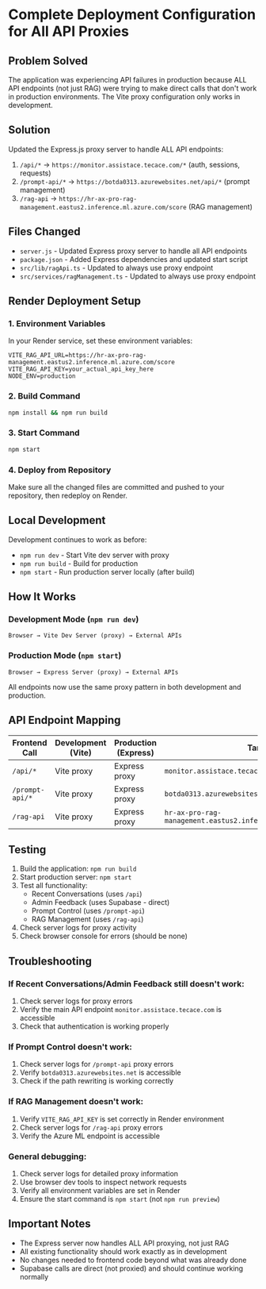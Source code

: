 # Complete Deployment Configuration for All API Proxies

## Problem Solved
The application was experiencing API failures in production because ALL API endpoints (not just RAG) were trying to make direct calls that don't work in production environments. The Vite proxy configuration only works in development.

## Solution
Updated the Express.js proxy server to handle ALL API endpoints:
1. `/api/*` → `https://monitor.assistace.tecace.com/*` (auth, sessions, requests)
2. `/prompt-api/*` → `https://botda0313.azurewebsites.net/api/*` (prompt management)  
3. `/rag-api` → `https://hr-ax-pro-rag-management.eastus2.inference.ml.azure.com/score` (RAG management)

## Files Changed
- `server.js` - Updated Express proxy server to handle all API endpoints
- `package.json` - Added Express dependencies and updated start script
- `src/lib/ragApi.ts` - Updated to always use proxy endpoint
- `src/services/ragManagement.ts` - Updated to always use proxy endpoint

## Render Deployment Setup

### 1. Environment Variables
In your Render service, set these environment variables:

```
VITE_RAG_API_URL=https://hr-ax-pro-rag-management.eastus2.inference.ml.azure.com/score
VITE_RAG_API_KEY=your_actual_api_key_here
NODE_ENV=production
```

### 2. Build Command
```bash
npm install && npm run build
```

### 3. Start Command
```bash
npm start
```

### 4. Deploy from Repository
Make sure all the changed files are committed and pushed to your repository, then redeploy on Render.

## Local Development
Development continues to work as before:
- `npm run dev` - Start Vite dev server with proxy
- `npm run build` - Build for production
- `npm start` - Run production server locally (after build)

## How It Works

### Development Mode (`npm run dev`)
```
Browser → Vite Dev Server (proxy) → External APIs
```

### Production Mode (`npm start`)
```
Browser → Express Server (proxy) → External APIs
```

All endpoints now use the same proxy pattern in both development and production.

## API Endpoint Mapping

| Frontend Call | Development (Vite) | Production (Express) | Target |
|---------------|-------------------|---------------------|---------|
| `/api/*` | Vite proxy | Express proxy | `monitor.assistace.tecace.com/*` |
| `/prompt-api/*` | Vite proxy | Express proxy | `botda0313.azurewebsites.net/api/*` |
| `/rag-api` | Vite proxy | Express proxy | `hr-ax-pro-rag-management.eastus2.inference.ml.azure.com/score` |

## Testing
1. Build the application: `npm run build`
2. Start production server: `npm start`
3. Test all functionality:
   - Recent Conversations (uses `/api`)
   - Admin Feedback (uses Supabase - direct)
   - Prompt Control (uses `/prompt-api`)
   - RAG Management (uses `/rag-api`)
4. Check server logs for proxy activity
5. Check browser console for errors (should be none)

## Troubleshooting

### If Recent Conversations/Admin Feedback still doesn't work:
1. Check server logs for proxy errors
2. Verify the main API endpoint `monitor.assistace.tecace.com` is accessible
3. Check that authentication is working properly

### If Prompt Control doesn't work:
1. Check server logs for `/prompt-api` proxy errors
2. Verify `botda0313.azurewebsites.net` is accessible
3. Check if the path rewriting is working correctly

### If RAG Management doesn't work:
1. Verify `VITE_RAG_API_KEY` is set correctly in Render environment
2. Check server logs for `/rag-api` proxy errors
3. Verify the Azure ML endpoint is accessible

### General debugging:
1. Check server logs for detailed proxy information
2. Use browser dev tools to inspect network requests
3. Verify all environment variables are set in Render
4. Ensure the start command is `npm start` (not `npm run preview`)

## Important Notes
- The Express server now handles ALL API proxying, not just RAG
- All existing functionality should work exactly as in development
- No changes needed to frontend code beyond what was already done
- Supabase calls are direct (not proxied) and should continue working normally
